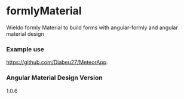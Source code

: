 # formlyMaterial
Wieldo formly Material to build forms with angular-formly and angular material design

### Example use
https://github.com/Diabeu27/MeteorApp.

### Angular Material Design Version
1.0.6
